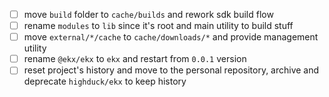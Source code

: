 - [ ] move `build` folder to `cache/builds` and rework sdk build flow
- [ ] rename `modules` to `lib` since it's root and main utility to build stuff
- [ ] move `external/*/cache` to `cache/downloads/*` and provide management utility
- [ ] rename `@ekx/ekx` to `ekx` and restart from `0.0.1` version
- [ ] reset project's history and move to the personal repository, archive and deprecate `highduck/ekx` to keep history
